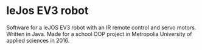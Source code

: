 # leJos EV3 robot
Software for a leJOS EV3 robot with an IR remote control and servo motors. Written in Java. Made for a school OOP project in Metropolia University of applied sciences in 2016.

